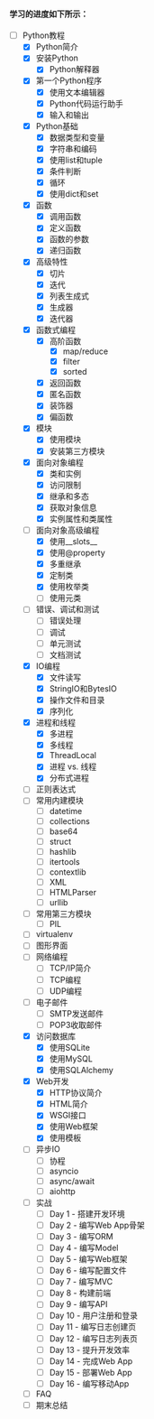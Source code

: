 #### 学习的进度如下所示：

+ [ ] Python教程
    + [x] Python简介
    + [x] 安装Python
        + [x] Python解释器
    + [x] 第一个Python程序
        + [x] 使用文本编辑器
        + [x] Python代码运行助手
        + [x] 输入和输出
    + [x] Python基础
        + [x] 数据类型和变量
        + [x] 字符串和编码
        + [x] 使用list和tuple
        + [x] 条件判断
        + [x] 循环
        + [x] 使用dict和set
    + [x] 函数
        + [x] 调用函数
        + [x] 定义函数
        + [x] 函数的参数
        + [x] 递归函数
    + [x] 高级特性
        + [x] 切片
        + [x] 迭代
        + [x] 列表生成式
        + [x] 生成器
        + [x] 迭代器
    + [x] 函数式编程
        + [x] 高阶函数
            + [x] map/reduce
            + [x] filter
            + [x] sorted
        + [x] 返回函数
        + [x] 匿名函数
        + [x] 装饰器
        + [x] 偏函数
    + [x] 模块
        + [x] 使用模块
        + [x] 安装第三方模块
    + [x] 面向对象编程
        + [x] 类和实例
        + [x] 访问限制
        + [x] 继承和多态
        + [x] 获取对象信息
        + [x] 实例属性和类属性
    + [ ] 面向对象高级编程
        + [x] 使用__slots__
        + [x] 使用@property
        + [x] 多重继承
        + [x] 定制类
        + [x] 使用枚举类
        + [ ] 使用元类
    + [ ] 错误、调试和测试
        + [ ] 错误处理
        + [ ] 调试
        + [ ] 单元测试
        + [ ] 文档测试
    + [x] IO编程
        + [x] 文件读写
        + [x] StringIO和BytesIO
        + [x] 操作文件和目录
        + [x] 序列化
    + [x] 进程和线程
        + [x] 多进程
        + [x] 多线程
        + [x] ThreadLocal
        + [x] 进程 vs. 线程
        + [x] 分布式进程
    + [ ] 正则表达式
    + [ ] 常用内建模块
        + [ ] datetime
        + [ ] collections
        + [ ] base64
        + [ ] struct
        + [ ] hashlib
        + [ ] itertools
        + [ ] contextlib
        + [ ] XML
        + [ ] HTMLParser
        + [ ] urllib
    + [ ] 常用第三方模块
        + [ ] PIL
    + [ ] virtualenv
    + [ ] 图形界面
    + [ ] 网络编程
        + [ ] TCP/IP简介
        + [ ] TCP编程
        + [ ] UDP编程
    + [ ] 电子邮件
        + [ ] SMTP发送邮件
        + [ ] POP3收取邮件
    + [x] 访问数据库
        + [x] 使用SQLite
        + [x] 使用MySQL
        + [x] 使用SQLAlchemy
    + [x] Web开发
        + [x] HTTP协议简介
        + [x] HTML简介
        + [x] WSGI接口
        + [x] 使用Web框架
        + [x] 使用模板
    + [ ] 异步IO
        + [ ] 协程
        + [ ] asyncio
        + [ ] async/await
        + [ ] aiohttp
    + [ ] 实战
        + [ ] Day 1 - 搭建开发环境
        + [ ] Day 2 - 编写Web App骨架
        + [ ] Day 3 - 编写ORM
        + [ ] Day 4 - 编写Model
        + [ ] Day 5 - 编写Web框架
        + [ ] Day 6 - 编写配置文件
        + [ ] Day 7 - 编写MVC
        + [ ] Day 8 - 构建前端
        + [ ] Day 9 - 编写API
        + [ ] Day 10 - 用户注册和登录
        + [ ] Day 11 - 编写日志创建页
        + [ ] Day 12 - 编写日志列表页
        + [ ] Day 13 - 提升开发效率
        + [ ] Day 14 - 完成Web App
        + [ ] Day 15 - 部署Web App
        + [ ] Day 16 - 编写移动App
    + [ ] FAQ
    + [ ] 期末总结
